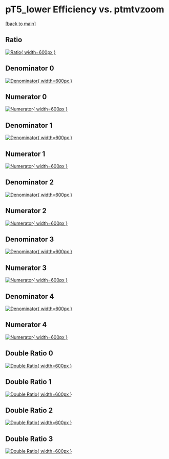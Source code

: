 # pT5_lower Efficiency vs. ptmtvzoom

[[back to main](./)]



## Ratio

[![Ratio](../mtv/var/pT5_lower_vtr_321_1_eff_ptmtvzoom.png){ width=600px }](../mtv/var/pT5_lower_vtr_321_1_eff_ptmtvzoom.pdf)

## Denominator 0

[![Denominator](../mtv/den/pT5_lower_vtr_321_1_eff_ptmtvzoom_den0.png){ width=600px }](../mtv/den/pT5_lower_vtr_321_1_eff_ptmtvzoom_den0.pdf)

## Numerator 0

[![Numerator](../mtv/num/pT5_lower_vtr_321_1_eff_ptmtvzoom_num0.png){ width=600px }](../mtv/num/pT5_lower_vtr_321_1_eff_ptmtvzoom_num0.pdf)

## Denominator 1

[![Denominator](../mtv/den/pT5_lower_vtr_321_1_eff_ptmtvzoom_den1.png){ width=600px }](../mtv/den/pT5_lower_vtr_321_1_eff_ptmtvzoom_den1.pdf)

## Numerator 1

[![Numerator](../mtv/num/pT5_lower_vtr_321_1_eff_ptmtvzoom_num1.png){ width=600px }](../mtv/num/pT5_lower_vtr_321_1_eff_ptmtvzoom_num1.pdf)

## Denominator 2

[![Denominator](../mtv/den/pT5_lower_vtr_321_1_eff_ptmtvzoom_den2.png){ width=600px }](../mtv/den/pT5_lower_vtr_321_1_eff_ptmtvzoom_den2.pdf)

## Numerator 2

[![Numerator](../mtv/num/pT5_lower_vtr_321_1_eff_ptmtvzoom_num2.png){ width=600px }](../mtv/num/pT5_lower_vtr_321_1_eff_ptmtvzoom_num2.pdf)

## Denominator 3

[![Denominator](../mtv/den/pT5_lower_vtr_321_1_eff_ptmtvzoom_den3.png){ width=600px }](../mtv/den/pT5_lower_vtr_321_1_eff_ptmtvzoom_den3.pdf)

## Numerator 3

[![Numerator](../mtv/num/pT5_lower_vtr_321_1_eff_ptmtvzoom_num3.png){ width=600px }](../mtv/num/pT5_lower_vtr_321_1_eff_ptmtvzoom_num3.pdf)

## Denominator 4

[![Denominator](../mtv/den/pT5_lower_vtr_321_1_eff_ptmtvzoom_den4.png){ width=600px }](../mtv/den/pT5_lower_vtr_321_1_eff_ptmtvzoom_den4.pdf)

## Numerator 4

[![Numerator](../mtv/num/pT5_lower_vtr_321_1_eff_ptmtvzoom_num4.png){ width=600px }](../mtv/num/pT5_lower_vtr_321_1_eff_ptmtvzoom_num4.pdf)

## Double Ratio 0

[![Double Ratio](../mtv/ratio/pT5_lower_vtr_321_1_eff_ptmtvzoom_ratio0.png){ width=600px }](../mtv/ratio/pT5_lower_vtr_321_1_eff_ptmtvzoom_ratio0.pdf)

## Double Ratio 1

[![Double Ratio](../mtv/ratio/pT5_lower_vtr_321_1_eff_ptmtvzoom_ratio1.png){ width=600px }](../mtv/ratio/pT5_lower_vtr_321_1_eff_ptmtvzoom_ratio1.pdf)

## Double Ratio 2

[![Double Ratio](../mtv/ratio/pT5_lower_vtr_321_1_eff_ptmtvzoom_ratio2.png){ width=600px }](../mtv/ratio/pT5_lower_vtr_321_1_eff_ptmtvzoom_ratio2.pdf)

## Double Ratio 3

[![Double Ratio](../mtv/ratio/pT5_lower_vtr_321_1_eff_ptmtvzoom_ratio3.png){ width=600px }](../mtv/ratio/pT5_lower_vtr_321_1_eff_ptmtvzoom_ratio3.pdf)

